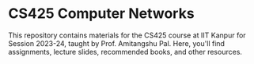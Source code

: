 # CS425 Computer Networks

This repository contains materials for the CS425 course at IIT Kanpur for Session 2023-24, taught by Prof. Amitangshu Pal. Here, you'll find assignments, lecture slides, recommended books, and other resources.
